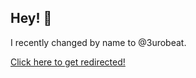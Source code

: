 ## Hey! 👋
I recently changed by name to @3urobeat.  

[Click here to get redirected!](https://github.com/3urobeat/)
